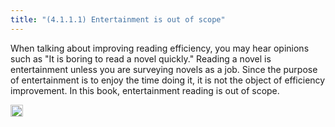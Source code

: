 ```yaml
---
title: "(4.1.1.1) Entertainment is out of scope"
---
```


When talking about improving reading efficiency, you may hear opinions such as "It is boring to read a novel quickly." Reading a novel is entertainment unless you are surveying novels as a job. Since the purpose of entertainment is to enjoy the time doing it, it is not the object of efficiency improvement. In this book, entertainment reading is out of scope.

<img src='https://scrapbox.io/api/pages/nishio/en/icon' alt='en.icon' height="19.5"/>